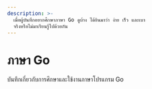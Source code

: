 ```yaml
---
description: >-
  เมื่อผู้บันทึกอยากศึกษาภาษา Go ดูบ้าง ได้ยินมาว่า ง่าย เร็ว และเบา
  จริงหรือไม่มาเรียนรู้ไปด้วยกัน
---
```


# ภาษา Go

บันทึกเกี่ยวกับการศึกษาและใช้งานภาษาโปรแกรม Go
